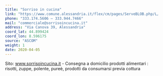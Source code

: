 ```yaml
---
title: "Sorriso in cucina"
link: "https://www.comune.alessandria.it/flex/cm/pages/ServeBLOB.php/L/IT/IDPagina/2069"
phone: "333.174.5606 – 333.944.7466"
mail: "commerciale@sorrisoincucina.it"
address: "Via Canova 39, Alessandria"
coord_lat: 44.899424
coord_lon: 8.596175
source: "ASCOM"
weight: 1
date: 2020-04-05
---
```


Sito: www.sorrisoincucina.it - Consegna a domicilio prodotti alimentari : risotti, zuppe, polente, pureè, prodotti da consumarsi previa cottura
